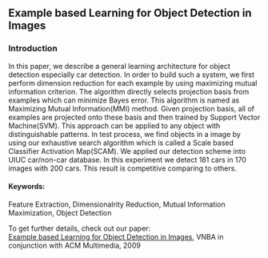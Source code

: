 ## Example based Learning for Object Detection in Images

### Introduction
In this paper, we describe a general learning architecture for object detection especially car detection. In order to build such a system, we first perform dimension reduction
for each example by using maximizing mutual information criterion. The algorithm directly selects projection basis from examples which can minimize Bayes error. This algorithm is named as Maximizing Mutual Information(MMI) method. Given projection basis, all of examples are projected onto these basis and then trained by Support Vector Machine(SVM). This approach can be applied to any object with distinguishable patterns. In test process, we find objects in a image by using our exhaustive search algorithm which is called a Scale based Classifier Activation Map(SCAM). We applied our detection scheme into UIUC car/non-car database. In this experiment we detect 181 cars in 170 images with 200 cars. This result is competitive
comparing to others.


#### Keywords:
Feature Extraction, Dimensionalrity Reduction, Mutual Information Maximization, Object Detection

To get further details, check out our paper: <br>
<a href="https://raw.githubusercontent.com/taey16/taey16.github.io/main/assets/papers/2008_example_based_learning_for_object_detection.pdf">Example based Learning for Object Detection in Images</a>, VNBA in conjunction with ACM Multimedia, 2009
